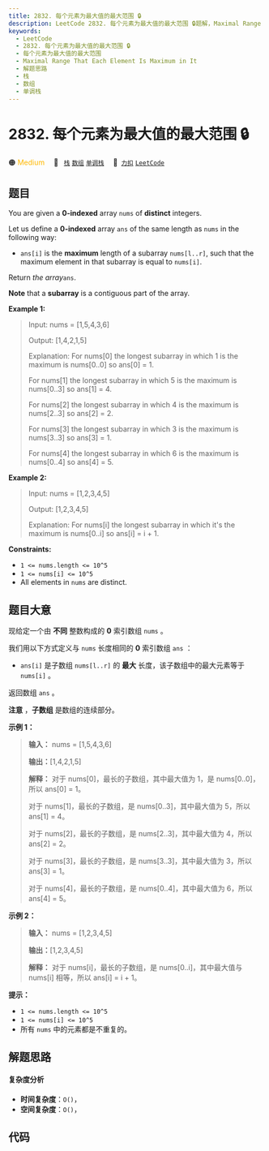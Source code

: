 ```yaml
---
title: 2832. 每个元素为最大值的最大范围 🔒
description: LeetCode 2832. 每个元素为最大值的最大范围 🔒题解，Maximal Range That Each Element Is Maximum in It，包含解题思路、复杂度分析以及完整的 JavaScript 代码实现。
keywords:
  - LeetCode
  - 2832. 每个元素为最大值的最大范围 🔒
  - 每个元素为最大值的最大范围
  - Maximal Range That Each Element Is Maximum in It
  - 解题思路
  - 栈
  - 数组
  - 单调栈
---
```


# 2832. 每个元素为最大值的最大范围 🔒

🟠 <font color=#ffb800>Medium</font>&emsp; 🔖&ensp; [`栈`](/tag/stack.md) [`数组`](/tag/array.md) [`单调栈`](/tag/monotonic-stack.md)&emsp; 🔗&ensp;[`力扣`](https://leetcode.cn/problems/maximal-range-that-each-element-is-maximum-in-it) [`LeetCode`](https://leetcode.com/problems/maximal-range-that-each-element-is-maximum-in-it)

## 题目

You are given a **0-indexed** array `nums` of **distinct** integers.

Let us define a **0-indexed** array `ans` of the same length as `nums` in the
following way:

  * `ans[i]` is the **maximum** length of a subarray `nums[l..r]`, such that the maximum element in that subarray is equal to `nums[i]`.

Return _the array_`ans`.

**Note** that a **subarray** is a contiguous part of the array.



**Example 1:**

> Input: nums = [1,5,4,3,6]
> 
> Output: [1,4,2,1,5]
> 
> Explanation: For nums[0] the longest subarray in which 1 is the maximum is nums[0..0] so ans[0] = 1.
> 
> For nums[1] the longest subarray in which 5 is the maximum is nums[0..3] so ans[1] = 4.
> 
> For nums[2] the longest subarray in which 4 is the maximum is nums[2..3] so ans[2] = 2.
> 
> For nums[3] the longest subarray in which 3 is the maximum is nums[3..3] so ans[3] = 1.
> 
> For nums[4] the longest subarray in which 6 is the maximum is nums[0..4] so ans[4] = 5.

**Example 2:**

> Input: nums = [1,2,3,4,5]
> 
> Output: [1,2,3,4,5]
> 
> Explanation: For nums[i] the longest subarray in which it's the maximum is nums[0..i] so ans[i] = i + 1.

**Constraints:**

  * `1 <= nums.length <= 10^5`
  * `1 <= nums[i] <= 10^5`
  * All elements in `nums` are distinct.


## 题目大意

现给定一个由 **不同** 整数构成的 **0** 索引数组 `nums` 。

我们用以下方式定义与 `nums` 长度相同的 **0** 索引数组 `ans` ：

  * `ans[i]` 是子数组 `nums[l..r]` 的 **最大** 长度，该子数组中的最大元素等于 `nums[i]` 。

返回数组 `ans` 。

**注意** ，**子数组** 是数组的连续部分。



**示例 1：**

> 
> 
> 
> 
> 
> **输入：** nums = [1,5,4,3,6]
> 
> **输出：**[1,4,2,1,5]
> 
> **解释：** 对于 nums[0]，最长的子数组，其中最大值为 1，是 nums[0..0]，所以 ans[0] = 1。 
> 
> 对于 nums[1]，最长的子数组，是 nums[0..3]，其中最大值为 5，所以 ans[1] = 4。 
> 
> 对于 nums[2]，最长的子数组，是 nums[2..3]，其中最大值为 4，所以 ans[2] = 2。 
> 
> 对于 nums[3]，最长的子数组，是 nums[3..3]，其中最大值为 3，所以 ans[3] = 1。 
> 
> 对于 nums[4]，最长的子数组，是 nums[0..4]，其中最大值为 6，所以 ans[4] = 5。
> 
> 

**示例 2：**

> 
> 
> 
> 
> 
> **输入：** nums = [1,2,3,4,5]
> 
> **输出：**[1,2,3,4,5]
> 
> **解释：** 对于 nums[i]，最长的子数组，是 nums[0..i]，其中最大值与 nums[i] 相等，所以 ans[i] = i + 1。
> 
> 



**提示：**

  * `1 <= nums.length <= 10^5`
  * `1 <= nums[i] <= 10^5`
  * 所有 `nums` 中的元素都是不重复的。


## 解题思路

#### 复杂度分析

- **时间复杂度**：`O()`，
- **空间复杂度**：`O()`，

## 代码

```javascript

```